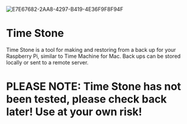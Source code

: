 ![E7E67682-2AA8-4297-B419-4E36F9F8F94F](https://user-images.githubusercontent.com/48177481/177013928-0388be36-33f4-473d-89bc-ebbc1112bbef.jpeg)
# Time Stone
Time Stone is a tool for making and restoring from a back up for your Raspberry Pi, similar to Time Machine for Mac. Back ups can be stored locally or sent to a remote server.  

# PLEASE NOTE: Time Stone has not been tested, please check back later! Use at your own risk!
